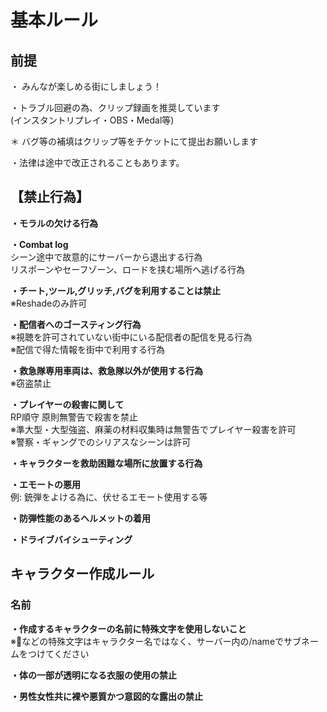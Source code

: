 # 基本ルール

## **前提**

・ みんなが楽しめる街にしましょう！

・トラブル回避の為、クリップ録画を推奨しています\
(インスタントリプレイ・OBS・Medal等)

＊ バグ等の補填はクリップ等をチケットにて提出お願いします

・法律は途中で改正されることもあります。

## **【禁止行為】**

**・モラルの欠ける行為**

**・Combat log**\
シーン途中で故意的にサーバーから退出する行為\
リスポーンやセーフゾーン、ロードを挟む場所へ逃げる行為

**・チート,ツール,グリッチ,バグを利用することは禁止**\
※Reshadeのみ許可

**・配信者へのゴースティング行為**\
※視聴を許可されていない街中にいる配信者の配信を見る行為\
※配信で得た情報を街中で利用する行為

**・救急隊専用車両は、救急隊以外が使用する行為**\
※窃盗禁止

**・プレイヤーの殺害に関して**\
RP順守 原則無警告で殺害を禁止\
※準大型・大型強盗、麻薬の材料収集時は無警告でプレイヤー殺害を許可\
※警察・ギャングでのシリアスなシーンは許可

**・キャラクターを救助困難な場所に放置する行為**

**・エモートの悪用**\
例: 銃弾をよける為に、伏せるエモート使用する等

**・防弾性能のあるヘルメットの着用**

**・ドライブバイシューティング**



## **キャラクター作成ルール**

### **名前**

**・作成するキャラクターの名前に特殊文字を使用しないこと**\
※🔰などの特殊文字はキャラクター名ではなく、サーバー内の/nameでサブネームをつけてください

**・体の一部が透明になる衣服の使用の禁止**

**・男性女性共に裸や悪質かつ意図的な露出の禁止**